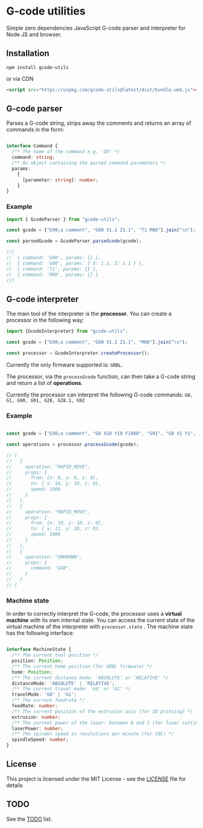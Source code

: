 # G-code utilities

Simple zero dependencies JavaScript G-code parser and interpreter for Node JS and browser. 

## Installation

```
npm install gcode-utils
```

or via CDN

```html
<script src="https://unpkg.com/gcode-utils@latest/dist/bundle.umd.js"></script>
```

## G-code parser

Parses a G-code string, strips away the comments and returns an array of commands in the form:

```typescript

interface Command {
  /** The name of the command e.g. 'G0' */
  command: string;
  /** An object containing the parsed command parameters */
  params:
    {
      [parameter: string]: number;
    }
}

```

### Example

```javascript
import { GcodeParser } from "gcode-utils";

const gcode = ["G90;a comment", "G00 X1.1 Z1.1", "T1 M08"].join("\n");

const parsedGcode = GcodeParser.parseGcode(gcode);

//[
//  { command: 'G90', params: {} },
//  { command: 'G00', params: { X: 1.1, Z: 1.1 } },
//  { command: 'T1', params: {} },
//  { command: 'M08', params: {} }
//]
```

## G-code interpreter

The main tool of the interpreter is the __processor__. You can create a processor in the following way:

```javascript
import {GcodeInterpreter} from "gcode-utils";

const gcode = ["G90;a comment", "G00 X1.1 Z1.1", "M08"].join("\n");

const processor = GcodeInterpreter.createProcessor();

```

Currently the only firmware supported is: ```GRBL```.

The processor, via the ```processGcode``` function, can then take a G-code string and return a list of __operations__.

Currently the processor can interpret the following G-code commands:
``` G0, G1, G90, G91, G28, G28.1, G92 ```

### Example

```javascript

const gcode = ["G90;a comment", "G0 X10 Y10 F1000", "G91", "G0 X1 Y1", "G40"].join("\n");

const operations = processor.processGcode(gcode);

// [
//   {
//     operation: "RAPID_MOVE",
//     props: {
//       from: {x: 0, y: 0, z: 0},
//       to: { x: 10, y: 10, z: 0},
//       speed: 1000
//     }
//   },
//   {
//     operation: "RAPID_MOVE",
//     props: {
//       from: {x: 10, y: 10, z: 0},
//       to: { x: 11, y: 10, z: 0},
//       speed: 1000
//     }
//   },
//   {
//     operation: "UNKNOWN",
//     props: {
//       command: "G40",
//     }
//   }
// ]

```

### Machine state

In order to correctly interpret the G-code, the processor uses a __virtual machine__ with its own internal state. You can access the current state of the virtual machine of the interpreter with ```processor.state``` . The machine state has the following interface:

```typescript

interface MachineState {
  /** The current tool position */
  position: Position;
  /** The current home position (for GRBL firmware) */
  home: Position;
  /** The current distance mode: 'ABSOLUTE' or 'RELATIVE' */
  distanceMode: 'ABSOLUTE' | 'RELATIVE';
  /** The current travel mode: 'G0' or 'G1' */
  travelMode: 'G0' | 'G1';
  /** The current feedrate */
  feedRate: number;
  /** The current position of the extrusion axis (for 3D printing) */
  extrusion: number;
  /** The current power of the laser: between 0 and 1 (for laser cutting) */
  laserPower: number;
  /** The spindel speed in revolutions per minute (for CNC) */
  spindleSpeed: number;
}

```


## License

This project is licensed under the MIT License - see the [LICENSE](LICENSE) file for details

## TODO

See the [TODO](TODO) list.
